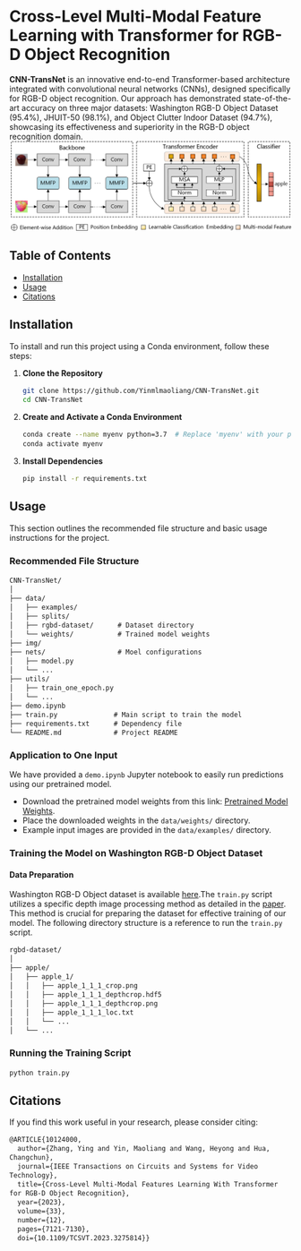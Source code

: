 # Cross-Level Multi-Modal Feature Learning with Transformer for RGB-D Object Recognition
**CNN-TransNet** is an innovative end-to-end Transformer-based architecture integrated with convolutional neural networks (CNNs), designed specifically for RGB-D object recognition. Our approach has demonstrated state-of-the-art accuracy on three major datasets: Washington RGB-D Object Dataset (95.4%), JHUIT-50 (98.1%), and Object Clutter Indoor Dataset (94.7%), showcasing its effectiveness and superiority in the RGB-D object recognition domain.
![](img/figure1.png)
## Table of Contents
- [Installation](#installation)
- [Usage](#usage)
- [Citations](#citations)
## Installation
To install and run this project using a Conda environment, follow these steps:
1. **Clone the Repository**
   ```bash
   git clone https://github.com/Yinmlmaoliang/CNN-TransNet.git
   cd CNN-TransNet
   ```
2. **Create and Activate a Conda Environment**
   ```bash
   conda create --name myenv python=3.7  # Replace 'myenv' with your preferred env name
   conda activate myenv
   ```
3. **Install Dependencies**
   ```bash
   pip install -r requirements.txt
   ```
## Usage
This section outlines the recommended file structure and basic usage instructions for the project.
### Recommended File Structure
```plaintext
CNN-TransNet/
│
├── data/                  
│   ├── examples/          
│   ├── splits/           
│   ├── rgbd-dataset/      # Dataset directory
│   └── weights/           # Trained model weights
├── img/                 
├── nets/                  # Moel configurations
│   ├── model.py           
│   └── ...           
├── utils/
│   ├── train_one_epoch.py           
│   └── ...
├── demo.ipynb
├── train.py              # Main script to train the model
├── requirements.txt      # Dependency file
└── README.md             # Project README
```
### Application to One Input
We have provided a `demo.ipynb` Jupyter notebook to easily run predictions using our pretrained model.
- Download the pretrained model weights from this link: [Pretrained Model Weights](<https://drive.google.com/drive/folders/19WQEEbjY8TDvwIt18bUyYPIO2Rngrglb?usp=drive_link>).
- Place the downloaded weights in the `data/weights/` directory.
- Example input images are provided in the `data/examples/` directory.
### Training the Model on Washington RGB-D Object Dataset
#### Data Preparation
Washington RGB-D Object dataset is available [here](<https://rgbd-dataset.cs.washington.edu/dataset.html>).The `train.py` script utilizes a specific depth image processing method as detailed in the [paper](https://www.sciencedirect.com/science/article/abs/pii/S1077314222000133). This method is crucial for preparing the dataset for effective training of our model. The following directory structure is a reference to run the `train.py` script.
```plaintext
rgbd-dataset/
│
├── apple/                  
│   ├── apple_1/
│   │   ├── apple_1_1_1_crop.png
│   │   ├── apple_1_1_1_depthcrop.hdf5
│   │   ├── apple_1_1_1_depthcrop.png
│   │   ├── apple_1_1_1_loc.txt
│   │   └── ...           
│   └── ...
```
### Running the Training Script
```bash
python train.py
```
## Citations
If you find this work useful in your research, please consider citing:
```plaintext
@ARTICLE{10124000,
  author={Zhang, Ying and Yin, Maoliang and Wang, Heyong and Hua, Changchun},
  journal={IEEE Transactions on Circuits and Systems for Video Technology}, 
  title={Cross-Level Multi-Modal Features Learning With Transformer for RGB-D Object Recognition}, 
  year={2023},
  volume={33},
  number={12},
  pages={7121-7130},
  doi={10.1109/TCSVT.2023.3275814}}
```